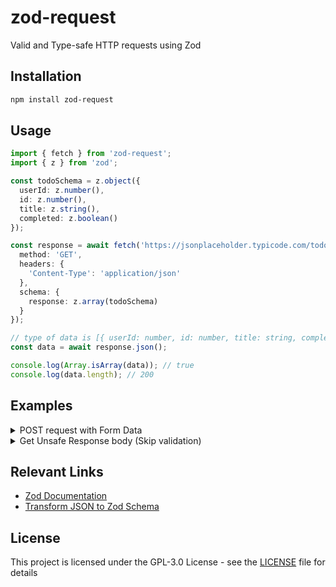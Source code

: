 # zod-request

Valid and Type-safe HTTP requests using Zod

## Installation

```bash
npm install zod-request
```

## Usage

```typescript
import { fetch } from 'zod-request';
import { z } from 'zod';

const todoSchema = z.object({
  userId: z.number(),
  id: z.number(),
  title: z.string(),
  completed: z.boolean()
});

const response = await fetch('https://jsonplaceholder.typicode.com/todos', {
  method: 'GET',
  headers: {
    'Content-Type': 'application/json'
  },
  schema: {
    response: z.array(todoSchema)
  }
});

// type of data is [{ userId: number, id: number, title: string, completed: boolean }, ...]
const data = await response.json();

console.log(Array.isArray(data)); // true
console.log(data.length); // 200
```

## Examples

<details>
  <summary>POST request with Form Data</summary>

```typescript
import { fetch, type RequestSchema } from 'zod-request';
import { z } from 'zod';

const schema: RequestSchema = {
  body: z.object({
    name: z.string(),
    age: z.number()
  }),
  response: z.object({
    form: z.record(z.any())
  })
};

const response = await fetch('https://httpbin.org/post', {
  method: 'POST',
  headers: {
    'Content-Type': 'application/json'
  },
  form: {
    name: 'John',
    age: 20
  },
  schema: schema
});

const data = await response.json();
console.log(data); // { form: { name: 'John', age: '20' } }
```

</details>

<details>
  <summary>Get Unsafe Response body (Skip validation)</summary>

```typescript
const response = await fetch('https://jsonplaceholder.typicode.com/todos', {
  method: 'GET',
  headers: {
    'Content-Type': 'application/json'
  }
});

const data = await response.unsafeJson();

console.log(Array.isArray(data)); // true
console.log(data.length); // 200
```

</details>

## Relevant Links

- [Zod Documentation](https://zod.dev/)
- [Transform JSON to Zod Schema](https://transform.tools/json-to-zod)

## License

This project is licensed under the GPL-3.0 License - see the [LICENSE](LICENSE) file for details
